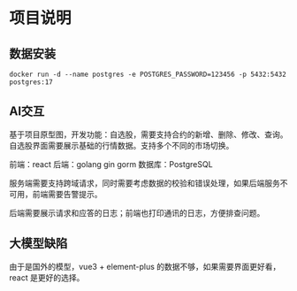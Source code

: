 # 项目说明

## 数据安装

```shell
docker run -d --name postgres -e POSTGRES_PASSWORD=123456 -p 5432:5432 postgres:17
```

## AI交互

基于项目原型图，开发功能：自选股，需要支持合约的新增、删除、修改、查询。自选股界面需要展示基础的行情数据。支持多个不同的市场切换。

前端：react
后端：golang gin gorm
数据库：PostgreSQL

服务端需要支持跨域请求，同时需要考虑数据的校验和错误处理，如果后端服务不可用，前端需要告警提示。

后端需要展示请求和应答的日志；前端也打印通讯的日志，方便排查问题。

## 大模型缺陷

由于是国外的模型，vue3 + element-plus 的数据不够，如果需要界面更好看，react 是更好的选择。
